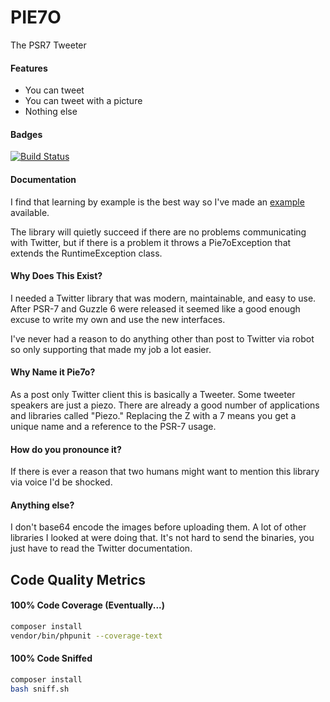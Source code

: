 # PIE7O
The PSR7 Tweeter

#### Features

 * You can tweet
 * You can tweet with a picture
 * Nothing else

#### Badges

[![Build Status](https://travis-ci.org/jimlind/pie7o.png?branch=master)](https://travis-ci.org/jimlind/pie7o)

#### Documentation

I find that learning by example is the best way so I've made an [example](example.php) available.

The library will quietly succeed if there are no problems communicating with Twitter, but if there
is a problem it throws a Pie7oException that extends the RuntimeException class.

#### Why Does This Exist?

I needed a Twitter library that was modern, maintainable, and easy to use. After PSR-7 and Guzzle 6
were released it seemed like a good enough excuse to write my own and use the new interfaces.

I've never had a reason to do anything other than post to Twitter via robot so only supporting that
made my job a lot easier.

#### Why Name it Pie7o?

As a post only Twitter client this is basically a Tweeter. Some tweeter speakers are just a piezo.
There are already a good number of applications and libraries called "Piezo." Replacing the Z with
a 7 means you get a unique name and a reference to the PSR-7 usage.

#### How do you pronounce it?

If there is ever a reason that two humans might want to mention this library via voice I'd be
shocked.

#### Anything else?

I don't base64 encode the images before uploading them. A lot of other libraries I looked at were
doing that. It's not hard to send the binaries, you just have to read the Twitter documentation.

## Code Quality Metrics

#### 100% Code Coverage (Eventually...)
```sh
composer install
vendor/bin/phpunit --coverage-text
```

#### 100% Code Sniffed
```sh
composer install
bash sniff.sh
```